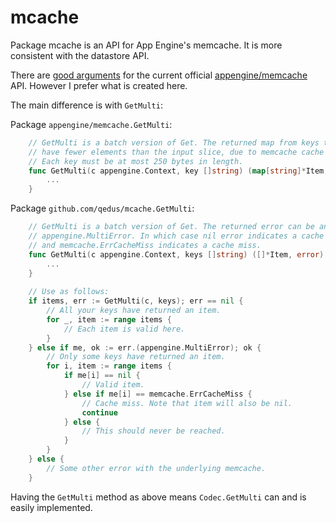 mcache
========

Package mcache is an API for App Engine's memcache. It is more consistent with the datastore API.

There are [good arguments](https://groups.google.com/forum/#!topic/google-appengine-go/kiuvTHf32zw/discussion) for the current official [appengine/memcache](https://developers.google.com/appengine/docs/go/memcache/reference) API. However I prefer what is created here.

The main difference is with `GetMulti`:

Package `appengine/memcache.GetMulti`:
```go
    // GetMulti is a batch version of Get. The returned map from keys to items may
    // have fewer elements than the input slice, due to memcache cache misses.
    // Each key must be at most 250 bytes in length.
    func GetMulti(c appengine.Context, key []string) (map[string]*Item, error) {
        ...
    }
```

Package `github.com/qedus/mcache.GetMulti`:
```go
    // GetMulti is a batch version of Get. The returned error can be an
    // appengine.MultiError. In which case nil error indicates a cache hit
    // and memcache.ErrCacheMiss indicates a cache miss.
    func GetMulti(c appengine.Context, keys []string) ([]*Item, error) {
        ...
    }
    
    // Use as follows:
    if items, err := GetMulti(c, keys); err == nil {
        // All your keys have returned an item.
        for _, item := range items {
            // Each item is valid here.
        }
    } else if me, ok := err.(appengine.MultiError); ok {
        // Only some keys have returned an item.
        for i, item := range items {
            if me[i] == nil {
                // Valid item.
            } else if me[i] == memcache.ErrCacheMiss {
                // Cache miss. Note that item will also be nil.
                continue
            } else {
                // This should never be reached.
            }
        }
    } else {
        // Some other error with the underlying memcache.
    }
```

Having the `GetMulti` method as above means `Codec.GetMulti` can and is easily implemented.

